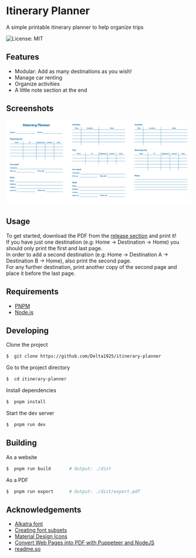 # Itinerary Planner

A simple printable itinerary planner to help organize trips

![License: MIT](https://img.shields.io/badge/License-MIT-green)

## Features

- Modular: Add as many destinations as you wish!
- Manage car renting
- Organize activities
- A little note section at the end

## Screenshots

![A view of the three pages](screenshot.png)

## Usage

To get started, download the PDF from the [release section](https://github.com/Delta1925/itinerary-planner/releases) and print it!  
If you have just one destination (e.g: Home -> Destination -> Home) you should only print the first and last page.  
In order to add a second destination (e.g: Home -> Destination A -> Destination B -> Home), also print the second page.  
For any further destination, print another copy of the second page and place it before the last page.

## Requirements

- [PNPM](https://pnpm.io/)
- [Node.js](https://nodejs.org/)

## Developing

Clone the project

```bash
$  git clone https://github.com/Delta1925/itinerary-planner
```

Go to the project directory

```bash
$  cd itinerary-planner
```

Install dependencies

```bash
$  pnpm install
```

Start the dev server

```bash
$  pnpm run dev
```

## Building

As a website

```bash
$  pnpm run build       # Output: ./dist
```

As a PDF

```bash
$  pnpm run export      # Output: ./dist/export.pdf
```

## Acknowledgements

- [Alkatra font](https://github.com/suman51284/Alkatra)
- [Creating font subsets](https://markoskon.com/creating-font-subsets/)
- [Material Design Icons](https://github.com/Templarian/MaterialDesign)
- [Convert Web Pages into PDF with Puppeteer and NodeJS](https://livecodestream.dev/post/convert-web-pages-into-pdfs-with-puppeteer-and-nodejs/)
- [readme.so](https://readme.so/)
